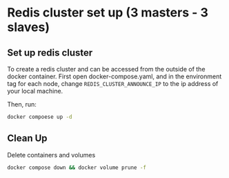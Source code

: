 # Redis cluster set up (3 masters - 3 slaves)

## Set up redis cluster

To create a redis cluster and can be accessed from the outside of the docker container. First open docker-compose.yaml, and in the environment tag for each node, change `REDIS_CLUSTER_ANNOUNCE_IP` to the ip address of your local machine.

Then, run:

```Bash
docker compoese up -d
```

## Clean Up

Delete containers and volumes

```Bash
docker compose down && docker volume prune -f
```
